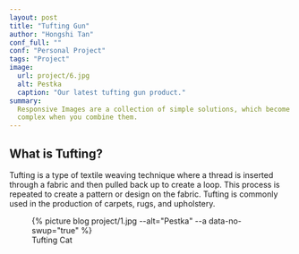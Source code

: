 ```yaml
---
layout: post
title: "Tufting Gun"
author: "Hongshi Tan"
conf_full: ""
conf: "Personal Project"
tags: "Project"
image:
  url: project/6.jpg
  alt: Pestka
  caption: "Our latest tufting gun product."
summary:
  Responsive Images are a collection of simple solutions, which become annoyingly
  complex when you combine them.
---
```


## What is Tufting?
Tufting is a type of textile weaving technique where a thread is inserted through a fabric and then pulled back up to create a loop. This process is repeated to create a pattern or design on the fabric. Tufting is commonly used in the production of carpets, rugs, and upholstery.





 <figure>
{% 
  picture 
  blog project/1.jpg 
  --alt="Pestka" 
  --a data-no-swup="true"
%}
<figcaption> Tufting Cat </figcaption>
</figure>
